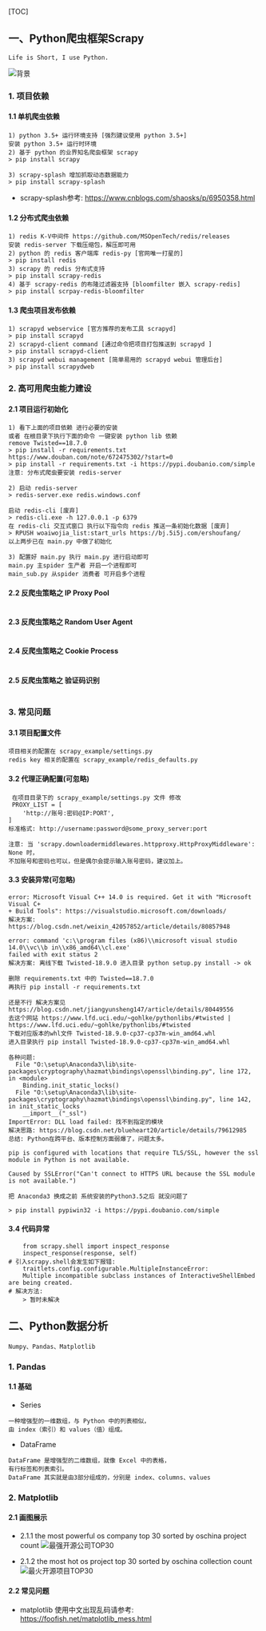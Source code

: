 [TOC]
## 一、Python爬虫框架Scrapy 
``` 
Life is Short, I use Python.
```
![背景](file/background.jpg)

### 1. 项目依赖

#### 1.1 单机爬虫依赖
```
1) python 3.5+ 运行环境支持 [强烈建议使用 python 3.5+]
安装 python 3.5+ 运行时环境
2) 基于 python 的业界知名爬虫框架 scrapy
> pip install scrapy

3) scrapy-splash 增加抓取动态数据能力
> pip install scrapy-splash

```
- scrapy-splash参考: https://www.cnblogs.com/shaosks/p/6950358.html

#### 1.2 分布式爬虫依赖
```
1) redis K-V中间件 https://github.com/MSOpenTech/redis/releases
安装 redis-server 下载压缩包，解压即可用
2) python 的 redis 客户端库 redis-py [官网唯一打星的]
> pip install redis
3) scrapy 的 redis 分布式支持
> pip install scrapy-redis
4) 基于 scrapy-redis 的布隆过滤器支持 [bloomfilter 嵌入 scrapy-redis]
> pip install scrpay-redis-bloomfilter
```
#### 1.3 爬虫项目发布依赖

``` 
1) scrapyd webservice [官方推荐的发布工具 scrapyd]
> pip install scrapyd
2) scrapyd-client command [通过命令把项目打包推送到 scrapyd ]
> pip install scrapyd-client
3) scrapyd webui management [简单易用的 scrapyd webui 管理后台]
> pip install scrapydweb
```

### 2. 高可用爬虫能力建设

#### 2.1 项目运行初始化
``` 
1) 看下上面的项目依赖 进行必要的安装
或者 在根目录下执行下面的命令 一键安装 python lib 依赖
remove Twisted==18.7.0
> pip install -r requirements.txt
https://www.douban.com/note/672475302/?start=0
> pip install -r requirements.txt -i https://pypi.doubanio.com/simple 
注意: 分布式爬虫要安装 redis-server

2) 启动 redis-server
> redis-server.exe redis.windows.conf

启动 redis-cli [废弃]
> redis-cli.exe -h 127.0.0.1 -p 6379
在 redis-cli 交互式窗口 执行以下指令向 redis 推送一条初始化数据 [废弃]
> RPUSH woaiwojia_list:start_urls https://bj.5i5j.com/ershoufang/
以上两步已在 main.py 中做了初始化

3) 配置好 main.py 执行 main.py 进行启动即可
main.py 主spider 生产者 开启一个进程即可
main_sub.py 从spider 消费者 可开启多个进程
```

#### 2.2 反爬虫策略之 IP Proxy Pool
``` 

```

#### 2.3 反爬虫策略之 Random User Agent 
``` 

```

#### 2.4 反爬虫策略之 Cookie Process
``` 

```

#### 2.5 反爬虫策略之 验证码识别
``` 

```


### 3. 常见问题

#### 3.1 项目配置文件
``` 
项目相关的配置在 scrapy_example/settings.py 
redis key 相关的配置在 scrapy_example/redis_defaults.py 
```

#### 3.2 代理正确配置(可忽略)
```
 在项目目录下的 scrapy_example/settings.py 文件 修改
 PROXY_LIST = [
    'http://账号:密码@IP:PORT',
]
标准格式: http://username:password@some_proxy_server:port

注意: 当 'scrapy.downloadermiddlewares.httpproxy.HttpProxyMiddleware': None 时，
不加账号和密码也可以，但是偶尔会提示输入账号密码，建议加上。
```

#### 3.3 安装异常(可忽略)
``` 
error: Microsoft Visual C++ 14.0 is required. Get it with "Microsoft Visual C+
+ Build Tools": https://visualstudio.microsoft.com/downloads/
解决方案: https://blog.csdn.net/weixin_42057852/article/details/80857948

error: command 'c:\\program files (x86)\\microsoft visual studio 14.0\\vc\\b in\\x86_amd64\\cl.exe' 
failed with exit status 2
解决方案: 离线下载 Twisted-18.9.0 进入目录 python setup.py install -> ok

删除 requirements.txt 中的 Twisted==18.7.0
再执行 pip install -r requirements.txt

还是不行 解决方案见 https://blog.csdn.net/jiangyunsheng147/article/details/80449556
去这个网站 https://www.lfd.uci.edu/~gohlke/pythonlibs/#twisted | https://www.lfd.uci.edu/~gohlke/pythonlibs/#twisted
下载对应版本的whl文件 Twisted‑18.9.0‑cp37‑cp37m‑win_amd64.whl
进入目录执行 pip install Twisted‑18.9.0‑cp37‑cp37m‑win_amd64.whl

各种问题: 
  File "O:\setup\Anaconda3\lib\site-packages\cryptography\hazmat\bindings\openssl\binding.py", line 172, in <module>
    Binding.init_static_locks()
  File "O:\setup\Anaconda3\lib\site-packages\cryptography\hazmat\bindings\openssl\binding.py", line 142, in init_static_locks
    __import__("_ssl")
ImportError: DLL load failed: 找不到指定的模块
解决思路: https://blog.csdn.net/blueheart20/article/details/79612985
总结: Python在跨平台、版本控制方面弱爆了，问题太多。

pip is configured with locations that require TLS/SSL, however the ssl module in Python is not available.

Caused by SSLError("Can't connect to HTTPS URL because the SSL module is not available.")

把 Anaconda3 换成之前 系统安装的Python3.5之后 就没问题了

> pip install pypiwin32 -i https://pypi.doubanio.com/simple
```

#### 3.4 代码异常
``` 
    from scrapy.shell import inspect_response
    inspect_response(response, self)
# 引入scrapy.shell会发生如下报错: 
    traitlets.config.configurable.MultipleInstanceError: 
    Multiple incompatible subclass instances of InteractiveShellEmbed are being created.
# 解决方法:
    > 暂时未解决
```

## 二、Python数据分析
``` 
Numpy、Pandas、Matplotlib
```

### 1. Pandas

#### 1.1 基础
- Series 
``` 
一种增强型的一维数组，与 Python 中的列表相似，
由 index（索引）和 values（值）组成。

```
- DataFrame
``` 
DataFrame 是增强型的二维数组，就像 Excel 中的表格，
有行标签和列表索引。
DataFrame 其实就是由3部分组成的，分别是 index、columns、values
```

### 2. Matplotlib

#### 2.1 画图展示
- 2.1.1 the most powerful os company top 30 sorted by oschina project count
![最强开源公司TOP30](file/oscompanytop30.png)

- 2.1.2 the most hot os project top 30 sorted by oschina collection count
![最火开源项目TOP30](file/hot_project_top30.png)


#### 2.2 常见问题
- matplotlib 使用中文出现乱码请参考: 
https://foofish.net/matplotlib_mess.html
